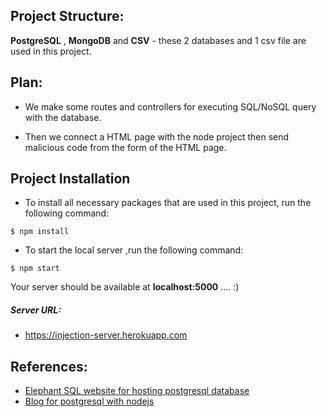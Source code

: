 ## Project Structure:

**PostgreSQL** , **MongoDB** and **CSV** - these 2 databases and 1 csv file are used in this project.

## Plan:

- We make some routes and controllers for executing SQL/NoSQL query with the database.

- Then we connect a HTML page with the node project then send malicious code from the form of the HTML page.

## Project Installation

- To install all necessary packages that are used in this project, run the following command:

```
$ npm install
```

- To start the local server ,run the following command:

```
$ npm start
```

Your server should be available at **localhost:5000** .... :)

##### Server URL:

- https://injection-server.herokuapp.com

## References:

- [Elephant SQL website for hosting postgresql database](https://api.elephantsql.com/console/3f6ad4f0-8f78-49d4-9ff7-651a1d885eba/details)
- [Blog for postgresql with nodejs](https://node-postgres.com/features/connecting)
